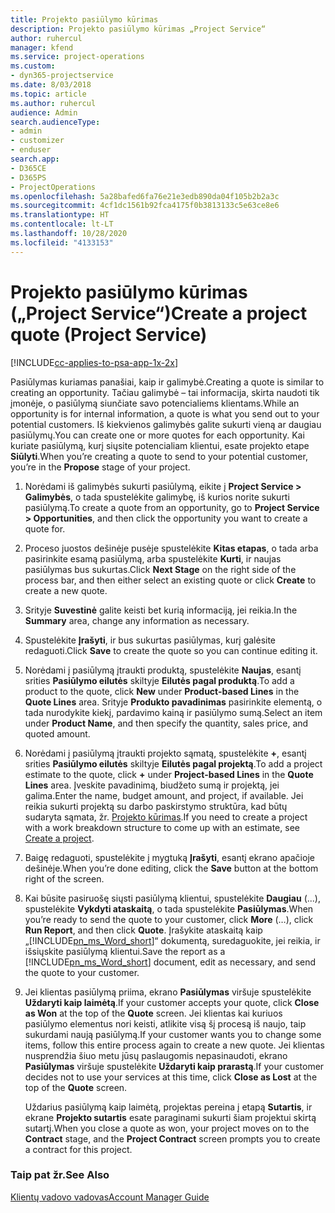 ```yaml
---
title: Projekto pasiūlymo kūrimas
description: Projekto pasiūlymo kūrimas „Project Service“
author: ruhercul
manager: kfend
ms.service: project-operations
ms.custom:
- dyn365-projectservice
ms.date: 8/03/2018
ms.topic: article
ms.author: ruhercul
audience: Admin
search.audienceType:
- admin
- customizer
- enduser
search.app:
- D365CE
- D365PS
- ProjectOperations
ms.openlocfilehash: 5a28bafed6fa76e21e3edb890da04f105b2b2a3c
ms.sourcegitcommit: 4cf1dc1561b92fca4175f0b3813133c5e63ce8e6
ms.translationtype: HT
ms.contentlocale: lt-LT
ms.lasthandoff: 10/28/2020
ms.locfileid: "4133153"
---
```

# <a name="create-a-project-quote-project-service"></a><span data-ttu-id="b31fe-103">Projekto pasiūlymo kūrimas („Project Service“)</span><span class="sxs-lookup"><span data-stu-id="b31fe-103">Create a project quote (Project Service)</span></span>

[!INCLUDE[cc-applies-to-psa-app-1x-2x](../includes/cc-applies-to-psa-app-1x-2x.md)]

<span data-ttu-id="b31fe-104">Pasiūlymas kuriamas panašiai, kaip ir galimybė.</span><span class="sxs-lookup"><span data-stu-id="b31fe-104">Creating a quote is similar to creating an opportunity.</span></span> <span data-ttu-id="b31fe-105">Tačiau galimybė – tai informacija, skirta naudoti tik įmonėje, o pasiūlymą siunčiate savo potencialiems klientams.</span><span class="sxs-lookup"><span data-stu-id="b31fe-105">While an opportunity is for internal information, a quote is what you send out to your potential customers.</span></span> <span data-ttu-id="b31fe-106">Iš kiekvienos galimybės galite sukurti vieną ar daugiau pasiūlymų.</span><span class="sxs-lookup"><span data-stu-id="b31fe-106">You can create one or more quotes for each opportunity.</span></span> <span data-ttu-id="b31fe-107">Kai kuriate pasiūlymą, kurį siųsite potencialiam klientui, esate projekto etape **Siūlyti**.</span><span class="sxs-lookup"><span data-stu-id="b31fe-107">When you’re creating a quote to send to your potential customer, you’re in the **Propose** stage of your project.</span></span>  
  
1. <span data-ttu-id="b31fe-108">Norėdami iš galimybės sukurti pasiūlymą, eikite į **Project Service > Galimybės**, o tada spustelėkite galimybę, iš kurios norite sukurti pasiūlymą.</span><span class="sxs-lookup"><span data-stu-id="b31fe-108">To create a quote from an opportunity, go to **Project Service > Opportunities**, and then click the opportunity you want to create a quote for.</span></span>  
  
2. <span data-ttu-id="b31fe-109">Proceso juostos dešinėje pusėje spustelėkite **Kitas etapas**, o tada arba pasirinkite esamą pasiūlymą, arba spustelėkite **Kurti**, ir naujas pasiūlymas bus sukurtas.</span><span class="sxs-lookup"><span data-stu-id="b31fe-109">Click **Next Stage** on the right side of the process bar, and then either select an existing quote or click **Create** to create a new quote.</span></span>  
  
3. <span data-ttu-id="b31fe-110">Srityje **Suvestinė** galite keisti bet kurią informaciją, jei reikia.</span><span class="sxs-lookup"><span data-stu-id="b31fe-110">In the **Summary** area, change any information as necessary.</span></span>  
  
4. <span data-ttu-id="b31fe-111">Spustelėkite **Įrašyti**, ir bus sukurtas pasiūlymas, kurį galėsite redaguoti.</span><span class="sxs-lookup"><span data-stu-id="b31fe-111">Click **Save** to create the quote so you can continue editing it.</span></span>  
  
5. <span data-ttu-id="b31fe-112">Norėdami į pasiūlymą įtraukti produktą, spustelėkite **Naujas**, esantį srities **Pasiūlymo eilutės** skiltyje **Eilutės pagal produktą**.</span><span class="sxs-lookup"><span data-stu-id="b31fe-112">To add a product to the quote, click **New** under **Product-based Lines** in the **Quote Lines** area.</span></span> <span data-ttu-id="b31fe-113">Srityje **Produkto pavadinimas** pasirinkite elementą, o tada nurodykite kiekį, pardavimo kainą ir pasiūlymo sumą.</span><span class="sxs-lookup"><span data-stu-id="b31fe-113">Select an item under **Product Name**, and then specify the quantity, sales price, and quoted amount.</span></span>  
  
6. <span data-ttu-id="b31fe-114">Norėdami į pasiūlymą įtraukti projekto sąmatą, spustelėkite **+**, esantį srities **Pasiūlymo eilutės** skiltyje **Eilutės pagal projektą**.</span><span class="sxs-lookup"><span data-stu-id="b31fe-114">To add a project estimate to the quote, click **+** under **Project-based Lines** in the **Quote Lines** area.</span></span> <span data-ttu-id="b31fe-115">Įveskite pavadinimą, biudžeto sumą ir projektą, jei galima.</span><span class="sxs-lookup"><span data-stu-id="b31fe-115">Enter the name, budget amount, and project, if available.</span></span> <span data-ttu-id="b31fe-116">Jei reikia sukurti projektą su darbo paskirstymo struktūra, kad būtų sudaryta sąmata, žr. [Projekto kūrimas](../psa/create-project.md).</span><span class="sxs-lookup"><span data-stu-id="b31fe-116">If you need to create a project with a work breakdown structure to come up with an estimate, see [Create a project](../psa/create-project.md).</span></span>  
  
7. <span data-ttu-id="b31fe-117">Baigę redaguoti, spustelėkite į mygtuką **Įrašyti**, esantį ekrano apačioje dešinėje.</span><span class="sxs-lookup"><span data-stu-id="b31fe-117">When you’re done editing, click the **Save** button at the bottom right of the screen.</span></span>  
  
8. <span data-ttu-id="b31fe-118">Kai būsite pasiruošę siųsti pasiūlymą klientui, spustelėkite **Daugiau** (...), spustelėkite **Vykdyti ataskaitą**, o tada spustelėkite **Pasiūlymas**.</span><span class="sxs-lookup"><span data-stu-id="b31fe-118">When you’re ready to send the quote to your customer, click **More** (…), click **Run Report**, and then click **Quote**.</span></span> <span data-ttu-id="b31fe-119">Įrašykite ataskaitą kaip „[!INCLUDE[pn_ms_Word_short](../includes/pn-ms-word-short.md)]“ dokumentą, suredaguokite, jei reikia, ir išsiųskite pasiūlymą klientui.</span><span class="sxs-lookup"><span data-stu-id="b31fe-119">Save the report as a [!INCLUDE[pn_ms_Word_short](../includes/pn-ms-word-short.md)] document, edit as necessary, and send the quote to your customer.</span></span>  
  
9. <span data-ttu-id="b31fe-120">Jei klientas pasiūlymą priima, ekrano **Pasiūlymas** viršuje spustelėkite **Uždaryti kaip laimėtą**.</span><span class="sxs-lookup"><span data-stu-id="b31fe-120">If your customer accepts your quote, click **Close as Won** at the top of the **Quote** screen.</span></span> <span data-ttu-id="b31fe-121">Jei klientas kai kuriuos pasiūlymo elementus nori keisti, atlikite visą šį procesą iš naujo, taip sukurdami naują pasiūlymą.</span><span class="sxs-lookup"><span data-stu-id="b31fe-121">If your customer wants you to change some items, follow this entire process again to create a new quote.</span></span> <span data-ttu-id="b31fe-122">Jei klientas nusprendžia šiuo metu jūsų paslaugomis nepasinaudoti, ekrano **Pasiūlymas** viršuje spustelėkite **Uždaryti kaip prarastą**.</span><span class="sxs-lookup"><span data-stu-id="b31fe-122">If your customer decides not to use your services at this time, click **Close as Lost** at the top of the **Quote** screen.</span></span>  
  
   <span data-ttu-id="b31fe-123">Uždarius pasiūlymą kaip laimėtą, projektas pereina į etapą **Sutartis**, ir ekrane **Projekto sutartis** esate paraginami sukurti šiam projektui skirtą sutartį.</span><span class="sxs-lookup"><span data-stu-id="b31fe-123">When you close a quote as won, your project moves on to the **Contract** stage, and the **Project Contract** screen prompts you to create a contract for this project.</span></span>  
  
### <a name="see-also"></a><span data-ttu-id="b31fe-124">Taip pat žr.</span><span class="sxs-lookup"><span data-stu-id="b31fe-124">See Also</span></span>  
 [<span data-ttu-id="b31fe-125">Klientų vadovo vadovas</span><span class="sxs-lookup"><span data-stu-id="b31fe-125">Account Manager Guide</span></span>](../psa/account-manager-guide.md)
